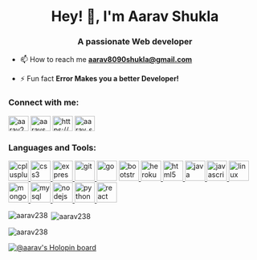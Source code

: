 <h1 align="center">Hey! 👋, I'm Aarav Shukla</h1>
<h3 align="center">A passionate Web developer</h3>

- 📫 How to reach me **aarav8090shukla@gmail.com**

- ⚡ Fun fact **Error Makes you a better Developer!**

<h3 align="left">Connect with me:</h3>
<p align="left">
<a href="https://dev.to/aarav238" target="blank"><img align="center" src="https://cdn.worldvectorlogo.com/logos/devto.svg" alt="aarav238" height="30" width="40" /></a>
<a href="https://twitter.com/aarav_shuklaa" target="blank"><img align="center" src="https://cdn.worldvectorlogo.com/logos/twitter-6.svg" alt="aaravshukla08" height="30" width="40" /></a>
<a href="https://linkedin.com/in/aarav-shukla-ba5851214" target="blank"><img align="center" src="https://cdn.worldvectorlogo.com/logos/linkedin-icon-2.svg" alt="https://www.linkedin.com/in/aarav-shukla-ba5851214" height="30" width="40" /></a>
<a href="https://instagram.com/aarav_shukla_" target="blank"><img align="center" src="https://cdn.worldvectorlogo.com/logos/instagram-5.svg" alt="aarav_shukla_" height="30" width="40" /></a>
</p>

<h3 align="left">Languages and Tools:</h3>
<p align="left"> <a href="https://www.w3schools.com/cpp/" target="_blank" rel="noreferrer"> <img src="https://cdn.worldvectorlogo.com/logos/c.svg" alt="cplusplus" width="40" height="40"/>
</a> <a href="https://www.w3schools.com/css/" target="_blank" rel="noreferrer"> <img src="https://cdn.worldvectorlogo.com/logos/css-3.svg" alt="css3" width="40" height="40"/>
</a> <a href="https://expressjs.com" target="_blank" rel="noreferrer"> <img style = "background-color:white;" src="https://cdn.worldvectorlogo.com/logos/express-109.svg" alt="express" width="40" height="40"/>
</a> <a href="https://git-scm.com/" target="_blank" rel="noreferrer"> <img src="https://www.vectorlogo.zone/logos/git-scm/git-scm-icon.svg" alt="git" width="40" height="40"/> </a>
<a href="https://golang.org" target="_blank" rel="noreferrer"> <img src="https://cdn.worldvectorlogo.com/logos/golang-1.svg" alt="go" width="40" height="40"/></a>
<a href="https://getbootstrap.com" target="_blank" rel="noreferrer"> <img src="https://cdn.worldvectorlogo.com/logos/bootstrap-5-1.svg" alt="bootstrap" width="40" height="40"/> </a>
<a href="https://heroku.com" target="_blank" rel="noreferrer"> <img src="https://www.vectorlogo.zone/logos/heroku/heroku-icon.svg" alt="heroku" width="40" height="40"/> </a>
<a href="https://www.w3.org/html/" target="_blank" rel="noreferrer"> <img src="https://cdn.worldvectorlogo.com/logos/html-1.svg" alt="html5" width="40" height="40"/> </a> 
<a href="https://www.java.com" target="_blank" rel="noreferrer"> <img src="https://cdn.worldvectorlogo.com/logos/java-4.svg" alt="java" width="40" height="40"/> </a> <a href="https://developer.mozilla.org/en-US/docs/Web/JavaScript" target="_blank" rel="noreferrer"> <img src="https://cdn.worldvectorlogo.com/logos/logo-javascript.svg" alt="javascript" width="40" height="40"/> </a>
<a href="https://www.linux.org/" target="_blank" rel="noreferrer"> <img src="https://cdn.worldvectorlogo.com/logos/linux-tux-1.svg" alt="linux" width="40" height="40"/> </a>
<a href="https://www.mongodb.com/" target="_blank" rel="noreferrer"> <img src="https://cdn.worldvectorlogo.com/logos/mongodb-icon-1.svg" alt="mongodb" width="40" height="40"/> </a>
<a href="https://www.mysql.com/" target="_blank" rel="noreferrer"> <img src="https://cdn.worldvectorlogo.com/logos/mysql-6.svg" alt="mysql" width="40" height="40"/> </a>
<a href="https://nodejs.org" target="_blank" rel="noreferrer"> <img src="https://cdn.worldvectorlogo.com/logos/nodejs.svg" alt="nodejs" width="40" height="40"/> </a> <a href="https://www.python.org" target="_blank" rel="noreferrer"> <img src="https://cdn.worldvectorlogo.com/logos/python-5.svg" alt="python" width="40" height="40"/> </a>
<a href="https://reactjs.org/" target="_blank" rel="noreferrer"> <img src="https://cdn.worldvectorlogo.com/logos/react-2.svg" alt="react" width="40" height="40"/> </a> </p>

<p><img align="left" src="https://github-readme-stats.vercel.app/api/top-langs?username=aarav238&show_icons=true&locale=en&layout=compact" alt="aarav238" /></p>

<p>&nbsp;<img align="center" src="https://github-readme-stats.vercel.app/api?username=aarav238&show_icons=true&locale=en" alt="aarav238" /></p>

<p><img align="center" src="https://github-readme-streak-stats.herokuapp.com/?user=aarav238&" alt="aarav238" /></p>




[![@aarav's Holopin board](https://holopin.me/aarav)](https://holopin.io/@aarav)
